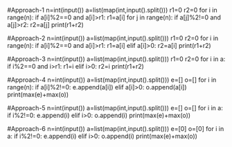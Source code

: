 #Approach-1
n=int(input())
a=list(map(int,input().split()))
r1=0
r2=0
for i in range(n):
  if a[i]%2==0 and a[i]>r1:
    r1=a[i]
for j in range(n):
  if a[j]%2!=0 and a[j]>r2:
    r2=a[j]
print(r1+r2)

#Approach-2
n=int(input())
a=list(map(int,input().split()))
r1=0
r2=0
for i in range(n):
  if a[i]%2==0 and a[i]>r1:
    r1=a[i]
  elif a[i]>0:
    r2=a[i]
print(r1+r2)

#Approach-3
n=int(input())
a=list(map(int,input().split()))
r1=0
r2=0
for i in a:
  if i%2==0 and i>r1:
    r1=i
  elif i>0:
    r2=i
print(r1+r2)

#Approach-4
n=int(input())
a=list(map(int,input().split()))
e=[]
o=[]
for i in range(n):
  if a[i]%2!=0:
    e.append(a[i])
  elif a[i]>0:
    o.append(a[i])
print(max(e)+max(o))

#Approach-5
n=int(input())
a=list(map(int,input().split()))
e=[]
o=[]
for i in a:
  if i%2!=0:
    e.append(i)
  elif i>0:
    o.append(i)
print(max(e)+max(o))

#Approach-6
n=int(input())
a=list(map(int,input().split()))
e=[0]
o=[0]
for i in a:
  if i%2!=0:
    e.append(i)
  elif i>0:
    o.append(i)
print(max(e)+max(o))
